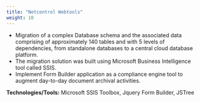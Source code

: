 ```yaml
---
title: "Netcontrol Webtools"
weight: 10
---
```

- Migration of a complex Database schema and the associated data comprising of approximately 140 tables and with 
  5 levels of dependencies, from standalone databases to a central cloud database platform.
- The migration solution was built using Microsoft Business Intelligence tool called SSIS.
- Implement Form Builder application as a compliance engine tool to augment day-to-day document archival activities. 

**Technologies/Tools:** Microsoft SSIS Toolbox, Jquery Form Builder, JSTree 
